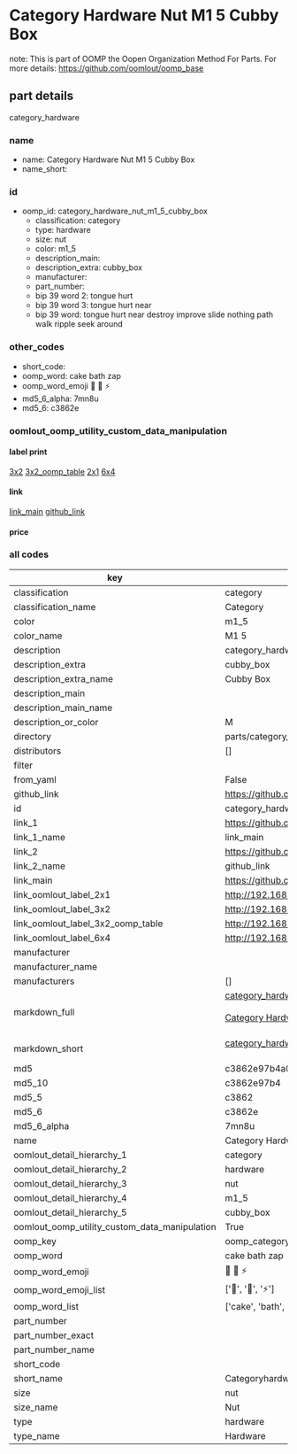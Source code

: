 # Category Hardware Nut M1 5 Cubby Box  

note: This is part of OOMP the Oopen Organization Method For Parts. For more details: https://github.com/oomlout/oomp_base

##  part details



category_hardware

### name
* name: Category Hardware Nut M1 5 Cubby Box
* name_short: 
### id
* oomp_id: category_hardware_nut_m1_5_cubby_box
  * classification: category
  * type: hardware
  * size: nut
  * color: m1_5
  * description_main: 
  * description_extra: cubby_box
  * manufacturer: 
  * part_number: 
  * bip 39 word 2: tongue hurt
  * bip 39 word 3: tongue hurt near
  * bip 39 word: tongue hurt near destroy improve slide nothing path walk ripple seek around

### other_codes
* short_code: 
* oomp_word: cake bath zap
* oomp_word_emoji :cake: :bath: :zap:
* md5_6_alpha: 7mn8u
* md5_6: c3862e






### oomlout_oomp_utility_custom_data_manipulation
#### label print
[3x2](http://192.168.1.245:1112/?label=oomp%207mn8u)
[3x2_oomp_table](http://192.168.1.107:1112/?label=oomp%207mn8u)
[2x1](http://192.168.1.242:1112/?label=oomp%207mn8u)
[6x4](http://192.168.1.55:1112/?label=oomp%207mn8u)    

#### link

[link_main](https://github.com/oomlout/oomlout_oomp_current_version_messy/tree/main/parts/category_hardware_nut_m1_5_cubby_box) [github_link](https://github.com/oomlout/oomlout_oomp_part_src/tree/main/parts/category_hardware_nut_m1_5_cubby_box)                             

#### price







### all codes 
| key | value |  
| --- | --- |  
| classification | category |  
| classification_name | Category |  
| color | m1_5 |  
| color_name | M1 5 |  
| description | category_hardware |  
| description_extra | cubby_box |  
| description_extra_name | Cubby Box |  
| description_main |  |  
| description_main_name |  |  
| description_or_color | M  |  
| directory | parts/category_hardware_nut_m1_5_cubby_box |  
| distributors | [] |  
| filter |  |  
| from_yaml | False |  
| github_link | https://github.com/oomlout/oomlout_oomp_part_src/tree/main/parts/category_hardware_nut_m1_5_cubby_box |  
| id | category_hardware_nut_m1_5_cubby_box |  
| link_1 | https://github.com/oomlout/oomlout_oomp_current_version_messy/tree/main/parts/category_hardware_nut_m1_5_cubby_box |  
| link_1_name | link_main |  
| link_2 | https://github.com/oomlout/oomlout_oomp_part_src/tree/main/parts/category_hardware_nut_m1_5_cubby_box |  
| link_2_name | github_link |  
| link_main | https://github.com/oomlout/oomlout_oomp_current_version_messy/tree/main/parts/category_hardware_nut_m1_5_cubby_box |  
| link_oomlout_label_2x1 | http://192.168.1.242:1112/?label=oomp%207mn8u |  
| link_oomlout_label_3x2 | http://192.168.1.245:1112/?label=oomp%207mn8u |  
| link_oomlout_label_3x2_oomp_table | http://192.168.1.107:1112/?label=oomp%207mn8u |  
| link_oomlout_label_6x4 | http://192.168.1.55:1112/?label=oomp%207mn8u |  
| manufacturer |  |  
| manufacturer_name |  |  
| manufacturers | [] |  
| markdown_full | [category_hardware_nut_m1_5_cubby_box](https://github.com/oomlout/oomlout_oomp_current_version_messy/tree/main/parts/category_hardware_nut_m1_5_cubby_box)<br>[](https://github.com/oomlout/oomlout_oomp_current_version_messy/tree/main/parts/category_hardware_nut_m1_5_cubby_box)<br>[Category Hardware Nut M1 5 Cubby Box](https://github.com/oomlout/oomlout_oomp_current_version_messy/tree/main/parts/category_hardware_nut_m1_5_cubby_box)<br><br> |  
| markdown_short | [category_hardware_nut_m1_5_cubby_box](https://github.com/oomlout/oomlout_oomp_current_version_messy/tree/main/parts/category_hardware_nut_m1_5_cubby_box)<br><br> |  
| md5 | c3862e97b4a0f2db2e3903c3271bf723 |  
| md5_10 | c3862e97b4 |  
| md5_5 | c3862 |  
| md5_6 | c3862e |  
| md5_6_alpha | 7mn8u |  
| name | Category Hardware Nut M1 5 Cubby Box |  
| oomlout_detail_hierarchy_1 | category |  
| oomlout_detail_hierarchy_2 | hardware |  
| oomlout_detail_hierarchy_3 | nut |  
| oomlout_detail_hierarchy_4 | m1_5 |  
| oomlout_detail_hierarchy_5 | cubby_box |  
| oomlout_oomp_utility_custom_data_manipulation | True |  
| oomp_key | oomp_category_hardware_nut_m1_5_cubby_box |  
| oomp_word | cake bath zap |  
| oomp_word_emoji | :cake: :bath: :zap: |  
| oomp_word_emoji_list | [':cake:', ':bath:', ':zap:'] |  
| oomp_word_list | ['cake', 'bath', 'zap'] |  
| part_number |  |  
| part_number_exact |  |  
| part_number_name |  |  
| short_code |  |  
| short_name | Categoryhardware |  
| size | nut |  
| size_name | Nut |  
| type | hardware |  
| type_name | Hardware |  
